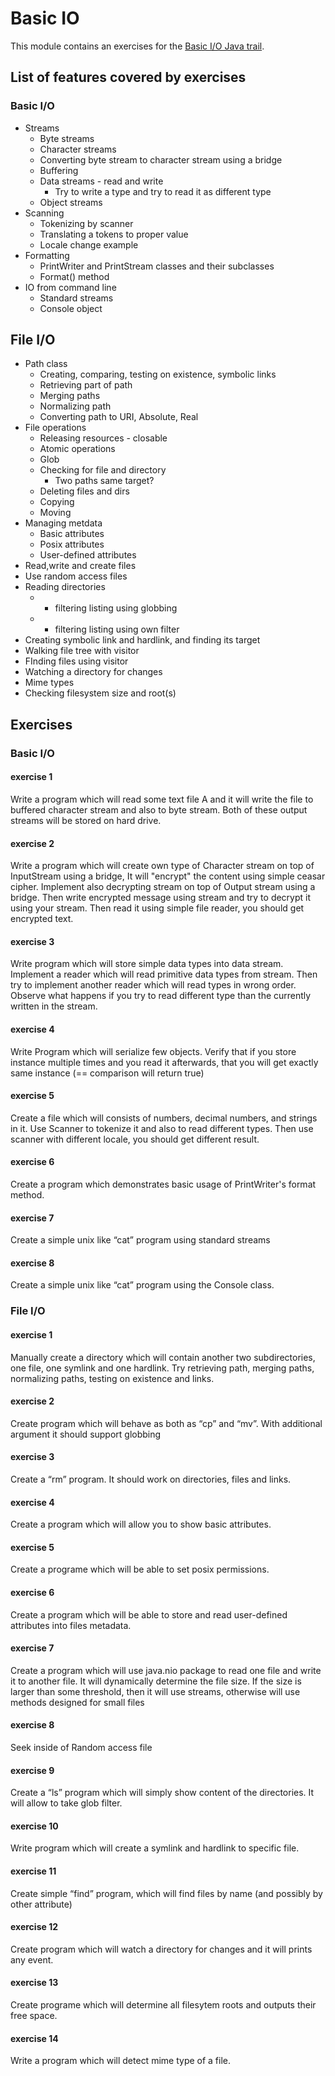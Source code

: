 # Basic IO

This module contains an exercises for the [Basic I/O Java trail](https://docs.oracle.com/javase/tutorial/essential/io/index.html).

## List of features covered by exercises

### Basic I/O

* Streams
  * Byte streams
  * Character streams
  * Converting byte stream to character stream using a bridge
  * Buffering
  * Data streams - read and write
     * Try to write a type and try to read it as different type
  * Object streams
* Scanning
  * Tokenizing by scanner
  * Translating a tokens to proper value
  * Locale change example
* Formatting
  * PrintWriter and PrintStream classes and their subclasses
  * Format() method
* IO from command line
  * Standard streams
  * Console object

## File I/O
* Path class
  * Creating, comparing, testing on existence, symbolic links
  * Retrieving part of path
  * Merging paths
  * Normalizing path
  * Converting path to URI, Absolute, Real
* File operations
  * Releasing resources - closable
  * Atomic operations
  * Glob
  * Checking for file and directory
    * Two paths same target?
  * Deleting files and dirs
  * Copying
  * Moving
* Managing metdata
  * Basic attributes
  * Posix attributes
  * User-defined attributes
* Read,write and create files
* Use random access files
* Reading directories
  * + filtering listing using globbing
  * + filtering listing using own filter
* Creating symbolic link and hardlink, and finding its target
* Walking file tree with visitor
* FInding files using visitor
* Watching a directory for changes
* Mime types
* Checking filesystem size and root(s)

## Exercises

### Basic I/O

#### exercise 1
Write a program which will read some text file A and it will write the file to buffered character stream and also to byte stream. Both of these output streams will be stored on hard drive.

#### exercise 2
Write a program which will create own type of Character stream on top of InputStream using a bridge, It will "encrypt" the content using simple ceasar cipher.
Implement also decrypting stream on top of Output stream using a bridge. Then write encrypted message using stream and try to decrypt it using your stream.
Then read it using simple file reader, you should get encrypted text.

#### exercise 3
Write program which will store simple data types into data stream. Implement a reader which will read primitive data types from stream.
 Then try to implement another reader which will read types in wrong order. Observe what happens if you try to read different type than the currently written in the stream.

#### exercise 4
Write Program which will serialize few objects. Verify that if you store instance multiple times and you read it afterwards,
 that you will get exactly same instance (== comparison will return true)

#### exercise 5
Create a file which will consists of numbers, decimal numbers, and strings in it.
 Use Scanner to tokenize it and also to read different types. Then use scanner with different locale, you should get different result.

#### exercise 6
Create a program which demonstrates basic usage of PrintWriter's format method.

#### exercise 7
Create a simple unix like “cat” program using standard streams

#### exercise 8
Create a simple unix like “cat” program using the Console class.

### File I/O

#### exercise 1
Manually create a directory which will contain another two subdirectories, one file, one symlink and one hardlink.
Try retrieving path, merging paths, normalizing paths, testing on existence and links.

#### exercise 2
Create program which will behave as both as “cp” and “mv”. With additional argument it should support globbing

#### exercise 3
Create a “rm” program. It should work on directories, files and links.

#### exercise 4
Create a program which will allow you to show basic attributes.

#### exercise 5
Create a programe which will be able to set posix permissions.

#### exercise 6
Create a program which will be able to store and read user-defined attributes into files metadata.

#### exercise 7
Create a program which will use java.nio package to read one file and write it to another file.
It will dynamically determine the file size. If the size is larger than some threshold,
 then it will use streams, otherwise will use methods designed for small files

#### exercise 8
Seek inside of Random access file

#### exercise 9
Create a “ls” program which will simply show content of the directories. It will allow to take glob filter.

#### exercise 10
Write program which will create a symlink and hardlink to specific file.

#### exercise 11
Create simple “find” program, which will find files by name (and possibly by other attribute)

#### exercise 12
Create program which will watch a directory for changes and it will prints any event.

#### exercise 13
Create programe which will determine all filesytem roots and outputs their free space.

#### exercise 14
Write a program which will detect mime type of a file.

